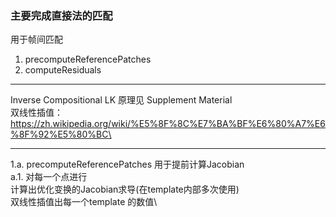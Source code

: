 <!--
 * @Author: Liu Weilong
 * @Date: 2021-02-02 17:22:53
 * @LastEditors: Liu Weilong 
 * @LastEditTime: 2021-02-02 17:36:33
 * @FilePath: /3rd-test-learning/31. orb_slam_related/YGZ/doc/code_reading/SparseImageAlign.md
 * @Description主要
-->
### 主要完成直接法的匹配
用于帧间匹配
1. precomputeReferencePatches
2. computeResiduals

------

Inverse Compositional LK 原理见 Supplement Material\
双线性插值：https://zh.wikipedia.org/wiki/%E5%8F%8C%E7%BA%BF%E6%80%A7%E6%8F%92%E5%80%BC\


------
1.a. precomputeReferencePatches 用于提前计算Jacobian\
a.1. 对每一个点进行\
       计算出优化变换的Jacobian求导(在template内部多次使用)\
       双线性插值出每一个template 的数值\
       